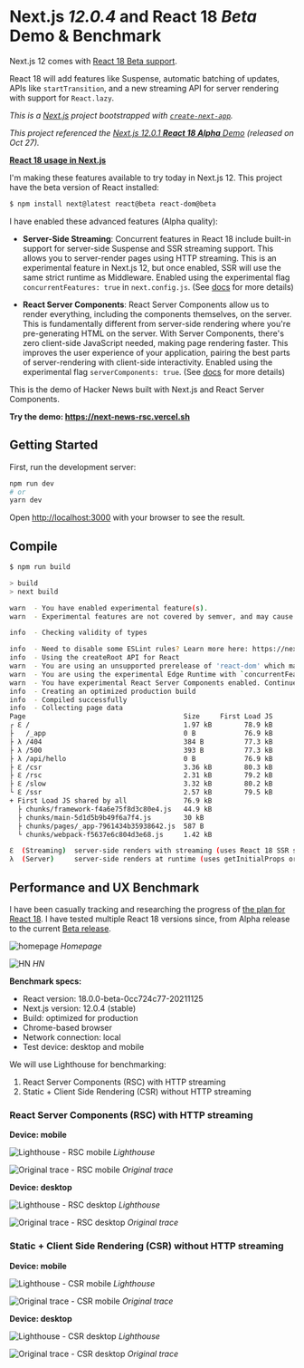 # Next.js _12.0.4_ and React 18 _Beta_ Demo & Benchmark

Next.js 12 comes with [React 18 Beta support](https://nextjs.org/blog/next-12#preparing-for-react-18).

React 18 will add features like Suspense, automatic batching of updates, APIs
like `startTransition`, and a new streaming API for server rendering with
support for `React.lazy`.

_This is a [Next.js](https://nextjs.org/) project bootstrapped with [`create-next-app`](https://github.com/vercel/next.js/tree/canary/packages/create-next-app)._

_This project referenced the [Next.js 12.0.1 **React 18 Alpha**
Demo](https://github.com/cedrickchee/next-rsc-demo/) (released on Oct 27)._

[**React 18 usage in Next.js**](https://nextjs.org/docs/advanced-features/react-18)

I'm making these features available to try today in Next.js 12. This project
have the beta version of React installed:

```sh
$ npm install next@latest react@beta react-dom@beta
```

I have enabled these advanced features (Alpha quality):

- **Server-Side Streaming**: Concurrent features in React 18 include built-in
  support for server-side Suspense and SSR streaming support. This allows you to
  server-render pages using HTTP streaming. This is an experimental feature in
  Next.js 12, but once enabled, SSR will use the same strict runtime as
  Middleware. Enabled using the experimental flag `concurrentFeatures: true` in
  `next.config.js`. (See
  [docs](https://nextjs.org/docs/advanced-features/react-18#enable-ssr-streaming-alpha)
  for more details)

- **React Server Components**: React Server Components allow us to render
  everything, including the components themselves, on the server. This is
  fundamentally different from server-side rendering where you're pre-generating
  HTML on the server. With Server Components, there's zero client-side
  JavaScript needed, making page rendering faster. This improves the user
  experience of your application, pairing the best parts of server-rendering
  with client-side interactivity. Enabled using the experimental flag
  `serverComponents: true`. (See
  [docs](https://nextjs.org/docs/advanced-features/react-18#react-server-components)
  for more details)

This is the demo of Hacker News built with Next.js and React Server Components.

**Try the demo: https://next-news-rsc.vercel.sh**

## Getting Started

First, run the development server:

```bash
npm run dev
# or
yarn dev
```

Open [http://localhost:3000](http://localhost:3000) with your browser to see the result.

## Compile

```sh
$ npm run build

> build
> next build

warn  - You have enabled experimental feature(s).
warn  - Experimental features are not covered by semver, and may cause unexpected or broken application behavior. Use them at your own risk.

info  - Checking validity of types  

info  - Need to disable some ESLint rules? Learn more here: https://nextjs.org/docs/basic-features/eslint#disabling-rules
info  - Using the createRoot API for React
warn  - You are using an unsupported prerelease of 'react-dom' which may cause unexpected or broken application behavior. Continue at your own risk.
warn  - You are using the experimental Edge Runtime with `concurrentFeatures`.
warn  - You have experimental React Server Components enabled. Continue at your own risk.
info  - Creating an optimized production build  
info  - Compiled successfully
info  - Collecting page data  
Page                                       Size     First Load JS
┌ ℇ /                                      1.97 kB        78.9 kB
├   /_app                                  0 B            76.9 kB
├ λ /404                                   384 B          77.3 kB
├ λ /500                                   393 B          77.3 kB
├ λ /api/hello                             0 B            76.9 kB
├ ℇ /csr                                   3.36 kB        80.3 kB
├ ℇ /rsc                                   2.31 kB        79.2 kB
├ ℇ /slow                                  3.32 kB        80.2 kB
└ ℇ /ssr                                   2.57 kB        79.5 kB
+ First Load JS shared by all              76.9 kB
  ├ chunks/framework-f4a6e75f8d3c80e4.js   44.9 kB
  ├ chunks/main-5d1d5b9b49f6a7f4.js        30 kB
  ├ chunks/pages/_app-7961434b35938642.js  587 B
  └ chunks/webpack-f5637e6c804d3e68.js     1.42 kB

ℇ  (Streaming)  server-side renders with streaming (uses React 18 SSR streaming or Server Components)
λ  (Server)     server-side renders at runtime (uses getInitialProps or getServerSideProps)
```

## Performance and UX Benchmark

I have been casually tracking and researching the progress of [the plan for React 18](https://reactjs.org/blog/2021/06/08/the-plan-for-react-18.html). I have tested multiple React 18 versions since, from Alpha release to the current [Beta release](https://github.com/reactwg/react-18/discussions/112).

![homepage](docs/media/homepage.png)
_Homepage_

![HN](docs/media/hn.png)
_HN_

**Benchmark specs:**

- React version: 18.0.0-beta-0cc724c77-20211125
- Next.js version: 12.0.4 (stable)
- Build: optimized for production
- Chrome-based browser
- Network connection: local
- Test device: desktop and mobile

We will use Lighthouse for benchmarking:

1. React Server Components (RSC) with HTTP streaming
2. Static + Client Side Rendering (CSR) without HTTP streaming

### React Server Components (RSC) with HTTP streaming

**Device: mobile**

![Lighthouse - RSC mobile](docs/media/rsc_mobile.png)
_Lighthouse_

![Original trace - RSC mobile](docs/media/rsc_mobile_perf_trace.png)
_Original trace_

**Device: desktop**

![Lighthouse - RSC desktop](docs/media/rsc_desktop.png)
_Lighthouse_

![Original trace - RSC desktop](docs/media/rsc_desktop_perf_trace.png)
_Original trace_

### Static + Client Side Rendering (CSR) without HTTP streaming

**Device: mobile**

![Lighthouse - CSR mobile](docs/media/csr_mobile.png)
_Lighthouse_

![Original trace - CSR mobile](docs/media/csr_mobile_perf_trace.png)
_Original trace_

**Device: desktop**

![Lighthouse - CSR desktop](docs/media/csr_desktop.png)
_Lighthouse_

![Original trace - CSR desktop](docs/media/csr_desktop_perf_trace.png)
_Original trace_
